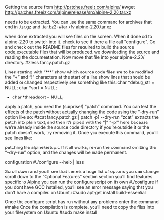 Getting the source from http://patches.freeiz.com/alpine/
#wget http://patches.freeiz.com/alpine/release/src/alpine-2.20.tar.xz

needs to be extracted,  You can use the same command for archives that end in .tar.gz and .tar.bz2:
#tar xfv alpine-2.20.tar.xz

when done extracted you will see files on the screen. When it done cd to alpine-2.20 to switch into it.
check to see if there a file call "configure".
Go and check out the README files for required to build the source code,executable files that will be produced.
we downloading the source and reading the documentation.
Now move that file into your alpine-2.20/ directory.
#zless fancy.patch.gz

Lines starting with “***” show which source code files are to be modified
 the “+” and “!” characters at the start of a line show lines that should be added or changed respectively
see something like this:
   char *debug_str = NULL;
   char *sort = NULL;
+  char *threadsort = NULL;

 apply a patch, you need the (surprise!) “patch” command. You can test the effects of the patch without actually changing the code 
using the “–dry-run” option like so:
#zcat fancy.patch.gz | patch -p1 --dry-run
“zcat” extracts the patch into plain text, and then it’s piped with the “|” 
“-p1″ here because we’re already inside the source code directory
if you’re outside it or the patch doesn’t work, try removing it. 
Once you execute this command, you’ll see lines like:

patching file alpine/setup.c
If it all works, re-run the command omitting the “–dry-run” option, and the changes will be made permanent.

configuration
#./configure --help | less

Scroll down and you’ll see that there’s a huge list of options you can change
scroll down to the “Optional Features” section
section you’ll find features specific to Alpine
you can run the configure script on its own
#./configure
if you dont have GCC installed, you’ll see an error message saying that you don’t have a compiler.
on Ubuntu
#sudo apt-get install build-essential

Once the configure script has run without any problems
 enter the command
#make
Once the compilation is complete, you’ll need to copy the files into your filesystem
on Ubuntu
#sudo make install
